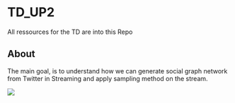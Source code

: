 # TD_UP2



All ressources for the TD  are into this Repo 


## About



The main goal, is to understand how we can generate social graph network from Twitter in Streaming and apply sampling method on the stream.

![](https://raw.githubusercontent.com/GuillaumeVIMONT/TD_UP2_new/master/static/img/fig1.png )
